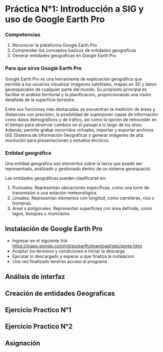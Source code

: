 # Práctica N°1: Introducción a SIG y uso de Google Earth Pro

### Competencias
1. Reconocer la plataforma Google Earth Pro
2. Comprender los conceptos basicos de entidades geograficas
3. Generar entidades geograficas en Google Earth Pro
   
### Para que sirve Google Earth Pro

Google Earth Pro es una herramienta de exploración geográfica que permite a los usuarios visualizar imágenes satelitales, mapas en 3D y datos geoespaciales de cualquier parte del mundo. Su propósito principal es facilitar el análisis territorial y la planificación, proporcionando una visión detallada de la superficie terrestre.

Entre sus funciones más destacadas se encuentran la medición de áreas y distancias con precisión, la posibilidad de superponer capas de información como datos demográficos y de tráfico, así como la opción de retroceder en el tiempo para observar cambios en el paisaje a lo largo de los años. Además, permite grabar recorridos virtuales, importar y exportar archivos GIS (Sistema de Información Geográfica) y generar imágenes de alta resolución para presentaciones y estudios técnicos.

### Entidad geográfica

Una entidad geografica son elementos sobre la tierra que puede ser representado, analizado y gestionado dentro de un sistema geoespacial.

Las entidades geográficas pueden clasificarse en:

1. Puntuales: Representan ubicaciones específicas, como una torre de transmisión o una estación meteorológica.
2. Lineales: Representan elementos con longitud, como carreteras, ríos o fronteras.
3. Areal o poligonales: Representan superficies con área definida, como lagos, bosques o municipios.

## Instalación de Google Earth Pro
 + Ingresar en el siguiente link https://maps.google.com/intl/es/earth/download/gep/agree.html
 + Aceptar los terminos y condiciones e iniciar la descarga
 + Ejecutar lo descargado y esperar a que finaliza la instalacion
 + Una vez finalizado tendran acceso al programa

## Análisis de interfaz

## Creación de entidades Geograficas

## Ejercicio Practico N°1

## Ejercicio Practico N°2

## Asignación 
